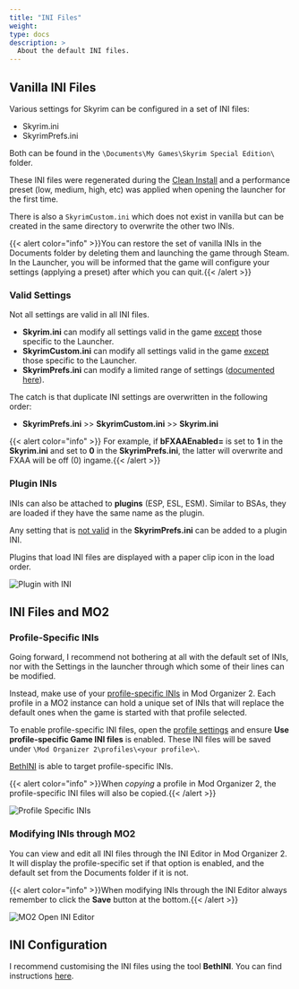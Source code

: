 ```yaml
---
title: "INI Files"
weight:
type: docs
description: >
  About the default INI files.
---
```


## Vanilla INI Files

Various settings for Skyrim can be configured in a set of INI files:

- Skyrim.ini
- SkyrimPrefs.ini

Both can be found in the `\Documents\My Games\Skyrim Special Edition\` folder.

These INI files were regenerated during the [Clean Install](/bg/additional-modules/clean-install/) and a performance preset (low, medium, high, etc) was applied when opening the launcher for the first time.

There is also a `SkyrimCustom.ini` which does not exist in vanilla but can be created in the same directory to overwrite the other two INIs.

{{< alert color="info" >}}You can restore the set of vanilla INIs in the Documents folder by deleting them and launching the game through Steam. In the Launcher, you will be informed that the game will configure your settings (applying a preset) after which you can quit.{{< /alert >}}

### Valid Settings

Not all settings are valid in all INI files.

- **Skyrim.ini** can modify all settings valid in the game <u>except</u> those specific to the Launcher.
- **SkyrimCustom.ini** can modify all settings valid in the game <u>except</u> those specific to the Launcher.
- **SkyrimPrefs.ini** can modify a limited range of settings ([documented here](https://stepmodifications.org/wiki/SkyrimSE:SkyrimPrefs_INI)).

The catch is that duplicate INI settings are overwritten in the following order:

- **SkyrimPrefs.ini** >> **SkyrimCustom.ini** >> **Skyrim.ini**

{{< alert color="info" >}} For example, if **bFXAAEnabled=** is set to **1** in the **Skyrim.ini** and set to **0** in the **SkyrimPrefs.ini**, the latter will overwrite and FXAA will be off (0) ingame.{{< /alert >}}

### Plugin INIs

INIs can also be attached to **plugins** (ESP, ESL, ESM). Similar to BSAs, they are loaded if they have the same name as the plugin.

Any setting that is <u>not valid</u> in the **SkyrimPrefs.ini** can be added to a plugin INI.

Plugins that load INI files are displayed with a paper clip icon in the load order.

![Plugin with INI](/Pictures/bg/knowledge-base/ini-files/plugin-with-ini.png)

## INI Files and MO2

### Profile-Specific INIs

Going forward, I recommend not bothering at all with the default set of INIs, nor with the Settings in the launcher through which some of their lines can be modified.

Instead, make use of your <u>profile-specific INIs</u> in Mod Organizer 2. Each profile in a MO2 instance can hold a unique set of INIs that will replace the default ones when the game is started with that profile selected.

To enable profile-specific INI files, open the [profile settings](/Pictures/bg/tool-setup/mo2/mo2-profiles-settings.png) and ensure **Use profile-specific Game INI files** is enabled. These INI files will be saved under `\Mod Organizer 2\profiles\<your profile>\`.

[BethINI](/bg/tool-setup/bethini/) is able to target profile-specific INIs.

{{< alert color="info" >}}When *copying* a profile in Mod Organizer 2, the profile-specific INI files will also be copied.{{< /alert >}}

![Profile Specific INIs](/Pictures/bg/knowledge-base/ini-files/mo2-profile-specific-inis.png)

### Modifying INIs through MO2

You can view and edit all INI files through the INI Editor in Mod Organizer 2. It will display the profile-specific set if that option is enabled, and the default set from the Documents folder if it is not.

{{< alert color="info" >}}When modifying INIs through the INI Editor always remember to click the **Save** button at the bottom.{{< /alert >}}

![MO2 Open INI Editor](/Pictures/bg/mo2-open-ini-editor.png)

## INI Configuration

I recommend customising the INI files using the tool **BethINI**. You can find instructions [here](/bg/additional-modules/ini-config/).